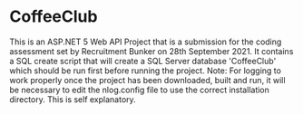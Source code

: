 # CoffeeClub
This is an ASP.NET 5 Web API Project that is a submission for the coding assessment set by Recruitment Bunker on 28th September 2021.
It contains a SQL create script that will create a SQL Server database 'CoffeeClub' which should be run first before running the project.
Note: For logging to work properly once the project has been downloaded, built and run, it will be necessary to edit the nlog.config file
to use the correct installation directory. This is self explanatory.
